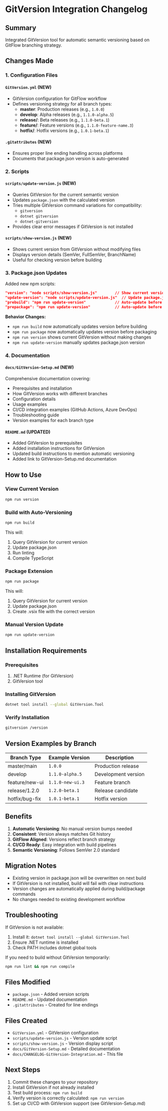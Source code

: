 # GitVersion Integration Changelog

## Summary

Integrated GitVersion tool for automatic semantic versioning based on GitFlow branching strategy.

## Changes Made

### 1. Configuration Files

#### `GitVersion.yml` (NEW)
- GitVersion configuration for GitFlow workflow
- Defines versioning strategy for all branch types:
  - **master**: Production releases (e.g., `1.0.0`)
  - **develop**: Alpha releases (e.g., `1.1.0-alpha.5`)
  - **release/**: Beta releases (e.g., `1.1.0-beta.1`)
  - **feature/**: Feature versions (e.g., `1.1.0-feature-name.3`)
  - **hotfix/**: Hotfix versions (e.g., `1.0.1-beta.1`)

#### `.gitattributes` (NEW)
- Ensures proper line ending handling across platforms
- Documents that package.json version is auto-generated

### 2. Scripts

#### `scripts/update-version.js` (NEW)
- Queries GitVersion for the current semantic version
- Updates `package.json` with the calculated version
- Tries multiple GitVersion command variations for compatibility:
  - `gitversion`
  - `dotnet gitversion`
  - `dotnet-gitversion`
- Provides clear error messages if GitVersion is not installed

#### `scripts/show-version.js` (NEW)
- Shows current version from GitVersion without modifying files
- Displays version details (SemVer, FullSemVer, BranchName)
- Useful for checking version before building

### 3. Package.json Updates

Added new npm scripts:

```json
"version": "node scripts/show-version.js"        // Show current version
"update-version": "node scripts/update-version.js"  // Update package.json version
"prebuild": "npm run update-version"             // Auto-update before build
"prepackage": "npm run update-version"           // Auto-update before package
```

**Behavior Changes:**
- `npm run build` now automatically updates version before building
- `npm run package` now automatically updates version before packaging
- `npm run version` shows current GitVersion without making changes
- `npm run update-version` manually updates package.json version

### 4. Documentation

#### `docs/GitVersion-Setup.md` (NEW)
Comprehensive documentation covering:
- Prerequisites and installation
- How GitVersion works with different branches
- Configuration details
- Usage examples
- CI/CD integration examples (GitHub Actions, Azure DevOps)
- Troubleshooting guide
- Version examples for each branch type

#### `README.md` (UPDATED)
- Added GitVersion to prerequisites
- Added installation instructions for GitVersion
- Updated build instructions to mention automatic versioning
- Added link to GitVersion-Setup.md documentation

## How to Use

### View Current Version
```bash
npm run version
```

### Build with Auto-Versioning
```bash
npm run build
```
This will:
1. Query GitVersion for current version
2. Update package.json
3. Run linting
4. Compile TypeScript

### Package Extension
```bash
npm run package
```
This will:
1. Query GitVersion for current version
2. Update package.json
3. Create .vsix file with the correct version

### Manual Version Update
```bash
npm run update-version
```

## Installation Requirements

### Prerequisites
1. .NET Runtime (for GitVersion)
2. GitVersion tool

### Installing GitVersion
```bash
dotnet tool install --global GitVersion.Tool
```

### Verify Installation
```bash
gitversion /version
```

## Version Examples by Branch

| Branch Type | Example Version | Description |
|------------|----------------|-------------|
| master/main | `1.0.0` | Production release |
| develop | `1.1.0-alpha.5` | Development version |
| feature/new-ui | `1.1.0-new-ui.3` | Feature branch |
| release/1.2.0 | `1.2.0-beta.1` | Release candidate |
| hotfix/bug-fix | `1.0.1-beta.1` | Hotfix version |

## Benefits

1. **Automatic Versioning**: No manual version bumps needed
2. **Consistent**: Version always matches Git history
3. **GitFlow Aligned**: Versions reflect branch strategy
4. **CI/CD Ready**: Easy integration with build pipelines
5. **Semantic Versioning**: Follows SemVer 2.0 standard

## Migration Notes

- Existing version in package.json will be overwritten on next build
- If GitVersion is not installed, build will fail with clear instructions
- Version changes are automatically applied during build/package commands
- No changes needed to existing development workflow

## Troubleshooting

If GitVersion is not available:
1. Install it: `dotnet tool install --global GitVersion.Tool`
2. Ensure .NET runtime is installed
3. Check PATH includes dotnet global tools

If you need to build without GitVersion temporarily:
```bash
npm run lint && npm run compile
```

## Files Modified

- `package.json` - Added version scripts
- `README.md` - Updated documentation
- `.gitattributes` - Created for line endings

## Files Created

- `GitVersion.yml` - GitVersion configuration
- `scripts/update-version.js` - Version update script
- `scripts/show-version.js` - Version display script
- `docs/GitVersion-Setup.md` - Detailed documentation
- `docs/CHANGELOG-GitVersion-Integration.md` - This file

## Next Steps

1. Commit these changes to your repository
2. Install GitVersion if not already installed
3. Test build process: `npm run build`
4. Verify version is correctly calculated: `npm run version`
5. Set up CI/CD with GitVersion support (see GitVersion-Setup.md)
